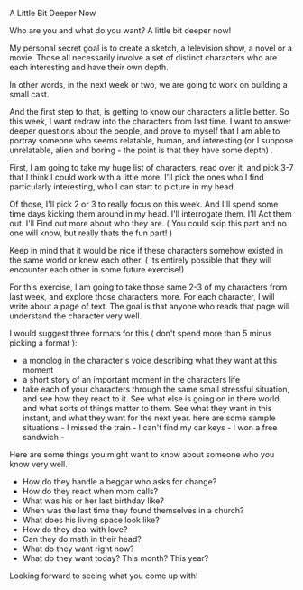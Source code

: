A Little Bit Deeper Now


Who are you and what do you want?  A little bit deeper now!

My personal secret goal is to create a sketch, a television show, a novel or a movie.  Those all necessarily involve a set of distinct characters who are each interesting and have their own depth.  

In other words, in the next week or two, we are going to work on building a small cast.

And the first step to that, is getting to know our characters a little better.  So this week, I want redraw into the characters from last time.  I want to answer deeper questions about the people, and prove to myself that I am able to portray someone who seems relatable, human, and interesting (or I suppose unrelatable, alien and boring - the point is that they have some depth) .

First, I am going to take my huge list of characters, read over it, and pick 3-7 that I think I could work with a little more.  I'll pick the ones who I find particularly interesting, who I can start to picture in my head.  

Of those, I'll pick 2 or 3 to really focus on this week.  And I'll spend some time days kicking them around in my head. I'll interrogate them. I'll Act them out. I'll Find out more about who they are. ( You could skip this part and no one will know, but really thats the fun part! )  

Keep in mind that it would be nice if these characters somehow existed in the same world or knew each other. ( Its entirely possible that they will encounter each other in some future exercise!)

For this exercise, I am going to take those same 2-3 of my characters from last week, and explore those characters more.  For each character, I will write about a page of text.  The goal is that anyone who reads that page will understand the character very well.

I would suggest three formats for this ( don't spend more than 5 minus picking a format ):
   * a monolog in the character's voice describing what they want at this moment
   * a short story of an important moment in the characters life
   * take each of your characters through the same small stressful situation, and see how they react to it. See what else is going on in there world, and what sorts of things matter to them.  See what they want in this instant, and what they want for the next year.
      here are some sample situations
            - I missed the train
            - I can't find my car keys
            - I won a free sandwich
            -      

Here are some things you might want to know about someone who you know very well.

- How do they handle a beggar who asks for change?  
- How do they react when mom calls?  
- What was his or her last birthday like?  
- When was the last time they found themselves in a church?  
- What does his living space look like? 
- How do they deal with love?
- Can they do math in their head?
- What do they want right now?
- What do they want today? This month?  This year?

Looking forward to seeing what you come up with!
